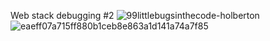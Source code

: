 Web stack debugging #2
![99littlebugsinthecode-holberton](https://github.com/Baajike/alx-system_engineering-devops/assets/115042371/d861a8bb-783b-4021-87c9-e477caad2799)
![eaeff07a715ff880b1ceb8e863a1d141a74a7f85](https://github.com/Baajike/alx-system_engineering-devops/assets/115042371/02e717c9-3e6d-49b4-acea-e72effcaf708)
